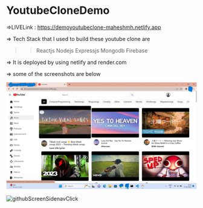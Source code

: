 # YoutubeCloneDemo

=>LIVELink : https://demoyoutubeclone-maheshmh.netlify.app

=> Tech Stack that I used to build these youtube clone are
>>Reactjs
>>Nodejs
>>Expressjs
>>Mongodb
>>Firebase

=> It is deployed by using netlify and render.com

=> some of the screenshots are below 

![Alt text](image-1.png)

![githubScreenSidenavClick](https://github.com/MaheshGuduru3/YoutubeCloneDemo/assets/136345745/7e93b928-5e13-489d-b3fe-e1b9ad7df708)

